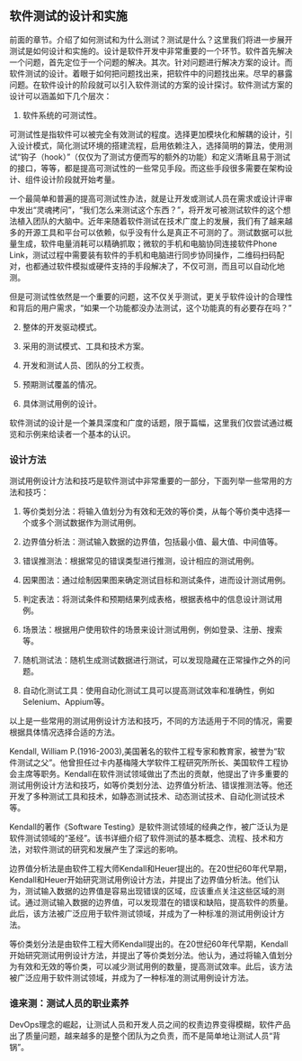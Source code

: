 ## 软件测试的设计和实施

前面的章节。介绍了如何测试和为什么测试？测试是什么？这里我们将进一步展开测试是如何设计和实施的。设计是软件开发中非常重要的一个环节。软件首先解决一个问题，首先定位于一个问题的解决。其次。针对问题进行解决方案的设计。而软件测试的设计。着眼于如何把问题找出来，把软件中的问题找出来。尽早的暴露问题。在软件设计的阶段就可以引入软件测试的方案的设计探讨。软件测试方案的设计可以涵盖如下几个层次：

1. 软件系统的可测试性。

可测试性是指软件可以被完全有效测试的程度。选择更加模块化和解耦的设计，引入设计模式，简化测试环境的搭建流程，启用依赖注入，选择简明的算法，使用测试“钩子（hook）”（仅仅为了测试方便而写的额外的功能）和定义清晰且易于测试的接口，等等，都是提高可测试性的一些常见手段。而这些手段很多需要在架构设计、组件设计阶段就开始考量。

一个最简单和普遍的提高可测试性办法，就是让开发或测试人员在需求或设计评审中发出“灵魂拷问”，“我们怎么来测试这个东西？”，将开发可被测试软件的这个想法植入团队的大脑中。近年来随着软件测试在技术广度上的发展，我们有了越来越多的开源工具和平台可以依赖，似乎没有什么是真正不可测的了。测试数据可以批量生成，软件电量消耗可以精确抓取；微软的手机和电脑协同连接软件Phone Link，测试过程中需要装有软件的手机和电脑进行同步协同操作，二维码扫码配对，也都通过软件模拟或硬件支持的手段解决了，不仅可测，而且可以自动化地测。

但是可测试性依然是一个重要的问题，这不仅关乎测试，更关乎软件设计的合理性和背后的用户需求，“如果一个功能都没办法测试，这个功能真的有必要存在吗？”

2. 整体的开发驱动模式。



3. 采用的测试模式、工具和技术方案。
4. 开发和测试人员、团队的分工权责。
5. 预期测试覆盖的情况。
6. 具体测试用例的设计。

软件测试的设计是一个兼具深度和广度的话题，限于篇幅，这里我们仅尝试通过概览和示例来给读者一个基本的认识。

### 设计方法

测试用例设计方法和技巧是软件测试中非常重要的一部分，下面列举一些常用的方法和技巧：

1. 等价类划分法：将输入值划分为有效和无效的等价类，从每个等价类中选择一个或多个测试数据作为测试用例。

2. 边界值分析法：测试输入数据的边界值，包括最小值、最大值、中间值等。

3. 错误推测法：根据常见的错误类型进行推测，设计相应的测试用例。

4. 因果图法：通过绘制因果图来确定测试目标和测试条件，进而设计测试用例。

5. 判定表法：将测试条件和预期结果列成表格，根据表格中的信息设计测试用例。

6. 场景法：根据用户使用软件的场景来设计测试用例，例如登录、注册、搜索等。

7. 随机测试法：随机生成测试数据进行测试，可以发现隐藏在正常操作之外的问题。

8. 自动化测试工具：使用自动化测试工具可以提高测试效率和准确性，例如Selenium、Appium等。

以上是一些常用的测试用例设计方法和技巧，不同的方法适用于不同的情况，需要根据具体情况选择合适的方法。

Kendall, William P.(1916-2003),美国著名的软件工程专家和教育家，被誉为“软件测试之父”。他曾担任过卡内基梅隆大学软件工程研究所所长、美国软件工程协会主席等职务。Kendall在软件测试领域做出了杰出的贡献，他提出了许多重要的测试用例设计方法和技巧，如等价类划分法、边界值分析法、错误推测法等。他还开发了多种测试工具和技术，如静态测试技术、动态测试技术、自动化测试技术等。

Kendall的著作《Software Testing》是软件测试领域的经典之作，被广泛认为是软件测试领域的“圣经”。该书详细介绍了软件测试的基本概念、流程、技术和方法，对软件测试的研究和发展产生了深远的影响。

边界值分析法是由软件工程大师Kendall和Heuer提出的。在20世纪60年代早期，Kendall和Heuer开始研究测试用例设计方法，并提出了边界值分析法。他们认为，测试输入数据的边界值是容易出现错误的区域，应该重点关注这些区域的测试。通过测试输入数据的边界值，可以发现潜在的错误和缺陷，提高软件的质量。此后，该方法被广泛应用于软件测试领域，并成为了一种标准的测试用例设计方法。

等价类划分法是由软件工程大师Kendall提出的。在20世纪60年代早期，Kendall开始研究测试用例设计方法，并提出了等价类划分法。他认为，通过将输入值划分为有效和无效的等价类，可以减少测试用例的数量，提高测试效率。此后，该方法被广泛应用于软件测试领域，并成为了一种标准的测试用例设计方法。

### 谁来测：测试人员的职业素养

DevOps理念的崛起，让测试人员和开发人员之间的权责边界变得模糊，软件产品出了质量问题，越来越多的是整个团队为之负责，而不是简单地让测试人员“背锅”。